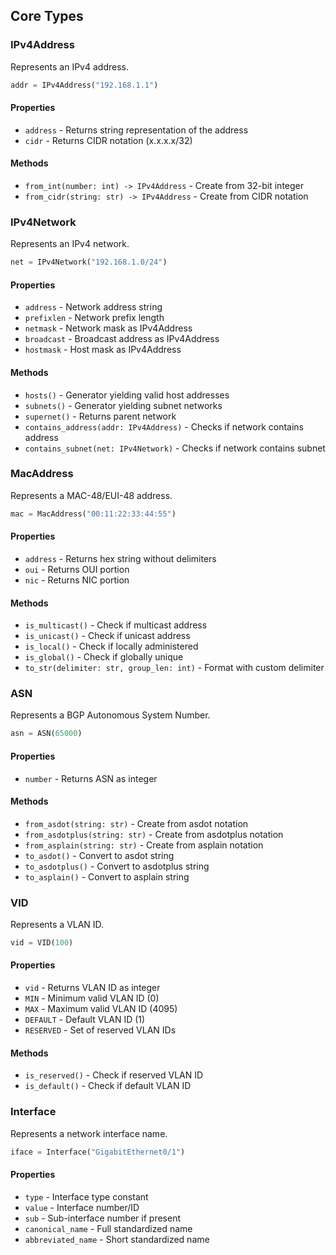 
## Core Types

### IPv4Address

Represents an IPv4 address.

```python
addr = IPv4Address("192.168.1.1")
```

#### Properties

- `address` - Returns string representation of the address
- `cidr` - Returns CIDR notation (x.x.x.x/32)

#### Methods

- `from_int(number: int) -> IPv4Address` - Create from 32-bit integer
- `from_cidr(string: str) -> IPv4Address` - Create from CIDR notation

### IPv4Network

Represents an IPv4 network.

```python
net = IPv4Network("192.168.1.0/24")
```

#### Properties

- `address` - Network address string
- `prefixlen` - Network prefix length
- `netmask` - Network mask as IPv4Address
- `broadcast` - Broadcast address as IPv4Address
- `hostmask` - Host mask as IPv4Address

#### Methods

- `hosts()` - Generator yielding valid host addresses
- `subnets()` - Generator yielding subnet networks
- `supernet()` - Returns parent network
- `contains_address(addr: IPv4Address)` - Checks if network contains address
- `contains_subnet(net: IPv4Network)` - Checks if network contains subnet

### MacAddress

Represents a MAC-48/EUI-48 address.

```python
mac = MacAddress("00:11:22:33:44:55")
```

#### Properties

- `address` - Returns hex string without delimiters
- `oui` - Returns OUI portion
- `nic` - Returns NIC portion

#### Methods

- `is_multicast()` - Check if multicast address
- `is_unicast()` - Check if unicast address
- `is_local()` - Check if locally administered
- `is_global()` - Check if globally unique
- `to_str(delimiter: str, group_len: int)` - Format with custom delimiter

### ASN

Represents a BGP Autonomous System Number.

```python
asn = ASN(65000)
```

#### Properties

- `number` - Returns ASN as integer

#### Methods

- `from_asdot(string: str)` - Create from asdot notation
- `from_asdotplus(string: str)` - Create from asdotplus notation
- `from_asplain(string: str)` - Create from asplain notation
- `to_asdot()` - Convert to asdot string
- `to_asdotplus()` - Convert to asdotplus string
- `to_asplain()` - Convert to asplain string

### VID

Represents a VLAN ID.

```python
vid = VID(100)
```

#### Properties

- `vid` - Returns VLAN ID as integer
- `MIN` - Minimum valid VLAN ID (0)
- `MAX` - Maximum valid VLAN ID (4095)
- `DEFAULT` - Default VLAN ID (1)
- `RESERVED` - Set of reserved VLAN IDs

#### Methods

- `is_reserved()` - Check if reserved VLAN ID
- `is_default()` - Check if default VLAN ID

### Interface

Represents a network interface name.

```python
iface = Interface("GigabitEthernet0/1")
```

#### Properties

- `type` - Interface type constant
- `value` - Interface number/ID
- `sub` - Sub-interface number if present
- `canonical_name` - Full standardized name
- `abbreviated_name` - Short standardized name
